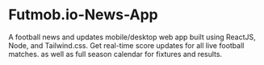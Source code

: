 # Futmob.io-News-App
A football news and updates mobile/desktop web app built using ReactJS, Node, and Tailwind.css. Get real-time score updates for all live football matches. as well as full season calendar for fixtures and results. 
